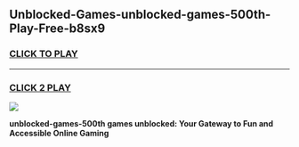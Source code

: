 
## Unblocked-Games-unblocked-games-500th-Play-Free-b8sx9
<h3>
<a href="https://premium76.site?title=unblocked-games-500th&ref=23A">CLICK TO PLAY</a></h3>
<hr>

<h3>
<a href="https://premium76.site?title=unblocked-games-500th&ref=23A">CLICK 2 PLAY</a>
  
</h3>

<a href="https://premium76.site?title=unblocked-games-500th&ref=23A"><img src="https://clearcache.store/games.png"></a>


**unblocked-games-500th games unblocked: Your Gateway to Fun and Accessible Online Gaming**
